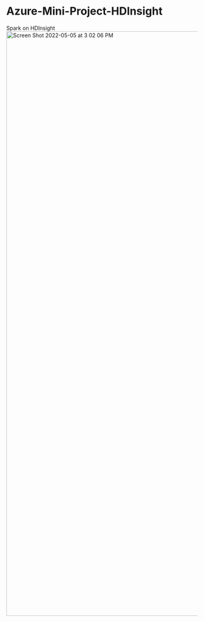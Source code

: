 # Azure-Mini-Project-HDInsight
Spark on HDInsight
<img width="1537" alt="Screen Shot 2022-05-05 at 3 02 06 PM" src="https://user-images.githubusercontent.com/83798130/167033082-1dceacc5-6749-4f80-a96f-33d6d97ef989.png">

